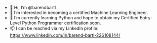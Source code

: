 - 👋 Hi, I’m @barendbartl
- 👀 I’m interested in becoming a certified Machine Learning Engineer. 
- 🌱 I’m currently learning Python and hope to obtain my Certified Entry-Level Python Programmer certification soon.
- 📫 I can be reached via my LinkedIn profile: https://www.linkedin.com/in/barend-bartl-226108144/

<!---
barendbartl/barendbartl is a ✨ special ✨ repository because its `README.md` (this file) appears on your GitHub profile.
You can click the Preview link to take a look at your changes.
--->
